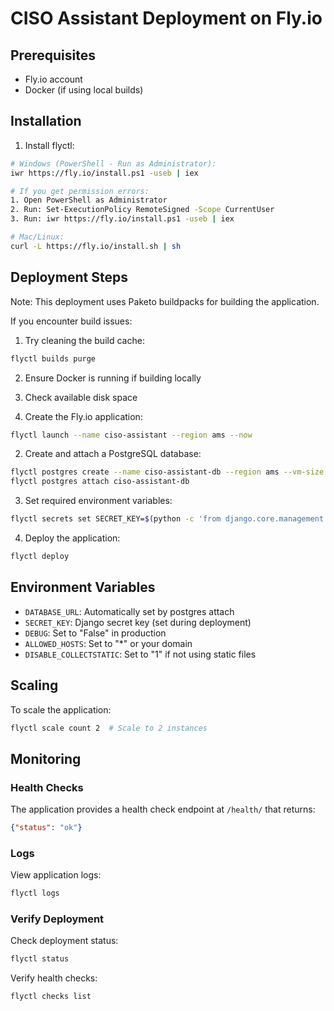 # CISO Assistant Deployment on Fly.io

## Prerequisites
- Fly.io account
- Docker (if using local builds)

## Installation
1. Install flyctl:
```bash
# Windows (PowerShell - Run as Administrator):
iwr https://fly.io/install.ps1 -useb | iex

# If you get permission errors:
1. Open PowerShell as Administrator
2. Run: Set-ExecutionPolicy RemoteSigned -Scope CurrentUser
3. Run: iwr https://fly.io/install.ps1 -useb | iex

# Mac/Linux:
curl -L https://fly.io/install.sh | sh
```

## Deployment Steps

Note: This deployment uses Paketo buildpacks for building the application.

If you encounter build issues:
1. Try cleaning the build cache:
```bash
flyctl builds purge
```
2. Ensure Docker is running if building locally
3. Check available disk space

1. Create the Fly.io application:
```bash
flyctl launch --name ciso-assistant --region ams --now
```

2. Create and attach a PostgreSQL database:
```bash
flyctl postgres create --name ciso-assistant-db --region ams --vm-size shared-cpu-1x --initial-cluster-size 1
flyctl postgres attach ciso-assistant-db
```

3. Set required environment variables:
```bash
flyctl secrets set SECRET_KEY=$(python -c 'from django.core.management.utils import get_random_secret_key; print(get_random_secret_key())')
```

4. Deploy the application:
```bash
flyctl deploy
```

## Environment Variables
- `DATABASE_URL`: Automatically set by postgres attach
- `SECRET_KEY`: Django secret key (set during deployment)
- `DEBUG`: Set to "False" in production
- `ALLOWED_HOSTS`: Set to "*" or your domain
- `DISABLE_COLLECTSTATIC`: Set to "1" if not using static files

## Scaling
To scale the application:
```bash
flyctl scale count 2  # Scale to 2 instances
```

## Monitoring

### Health Checks
The application provides a health check endpoint at `/health/` that returns:
```json
{"status": "ok"}
```

### Logs
View application logs:
```bash
flyctl logs
```

### Verify Deployment
Check deployment status:
```bash
flyctl status
```

Verify health checks:
```bash
flyctl checks list